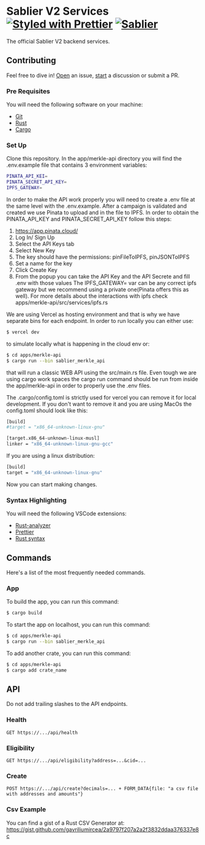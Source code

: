 # Sablier V2 Services [![Styled with Prettier][prettier-badge]][prettier] [![Sablier][twitter-badge]][twitter]

[prettier]: https://prettier.io
[prettier-badge]: https://img.shields.io/badge/Code_Style-Prettier-ff69b4.svg
[twitter]: https://twitter.com/Sablier
[twitter-badge]: https://img.shields.io/twitter/follow/Sablier?label=%40Sablier

The official Sablier V2 backend services.

## Contributing

Feel free to dive in! [Open](https://github.com/sablier-labs/v2-services/issues/new) an issue,
[start](https://github.com/sablier-labs/v2-services/discussions/new) a discussion or submit a PR.

### Pre Requisites

You will need the following software on your machine:

- [Git](https://git-scm.com/downloads)
- [Rust](https://www.rust-lang.org/tools/install)
- [Cargo](https://doc.rust-lang.org/cargo/commands/cargo-install.html)

### Set Up

Clone this repository. In the app/merkle-api directory you will find the .env.example file that contains 3 environment variables:

```sh
PINATA_API_KEI=
PINATA_SECRET_API_KEY=
IPFS_GATEWAY=
```

In order to make the API work properly you will need to create a .env file at the same level with the .env.example. After a campaign is validated and created we use Pinata to upload and in the file to IPFS. In order to obtain the PINATA_API_KEY and PINATA_SECRET_API_KEY follow this steps:
1.  https://app.pinata.cloud/
2.  Log In/ Sign Up
3.  Select the API Keys tab
4.  Select New Key
5.  The key should have the permissions: pinFileToIPFS, pinJSONToIPFS
6.  Set a name for the key
7.  Click Create Key
8.  From the popup you can take the API Key and the API Secrete and fill .env with those values
The IPFS_GATEWAY= var can be any correct ipfs gateway but we recommend using a private one(Pinata offers this as well).
For more details about the interactions with ipfs check apps/merkle-api/src/services/ipfs.rs

We are using Vercel as hosting environment and that is why we have separate bins for each endpoint. In order to run locally you can either use:
```sh
$ vercel dev
```
to simulate locally what is happening in the cloud env or:
```sh
$ cd apps/merkle-api
$ cargo run --bin sablier_merkle_api
```
that will run a classic WEB API using the src/main.rs file.
Even tough we are using cargo work spaces the cargo run command should be run from inside the app/merkle-api in order to properly use the .env files.

The .cargo/config.toml is strictly used for vercel you can remove it for local development. If you don't want to remove it and you are using MacOs the config.toml should look like this:
```sh
[build]
#target = "x86_64-unknown-linux-gnu"

[target.x86_64-unknown-linux-musl]
linker = "x86_64-unknown-linux-gnu-gcc"
```
If you are using a linux distribution:
```sh
[build]
target = "x86_64-unknown-linux-gnu"
```

Now you can start making changes.

### Syntax Highlighting

You will need the following VSCode extensions:

- [Rust-analyzer](https://marketplace.visualstudio.com/items?itemName=rust-lang.rust-analyzer)
- [Prettier](https://marketplace.visualstudio.com/items?itemName=esbenp.prettier-vscode)
- [Rust syntax](https://marketplace.visualstudio.com/items?itemName=dustypomerleau.rust-syntax)

## Commands

Here's a list of the most frequently needed commands.

### App

To build the app, you can run this command:

```sh
$ cargo build
```

To start the app on localhost, you can run this command:

```sh
$ cd apps/merkle-api
$ cargo run --bin sablier_merkle_api
```

To add another crate, you can run this command:

```sh
$ cd apps/merkle-api
$ cargo add crate_name
```

## API

Do not add trailing slashes to the API endpoints.

### Health

```
GET https://.../api/health
```

### Eligibility

```
GET https://.../api/eligibility?address=...&cid=...
```

### Create

```
POST https://.../api/create?decimals=... + FORM_DATA{file: "a csv file with addresses and amounts"}
```

### Csv Example

You can find a gist of a Rust CSV Generator at: https://gist.github.com/gavriliumircea/2a9797f207a2a2f3832ddaa376337e8c